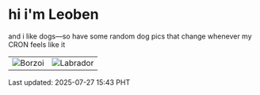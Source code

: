 # hi i'm Leoben

and i like dogs—so have some random dog pics that change whenever my CRON feels like it

|  |  |
|--------|----------|
| ![Borzoi](https://random-dog-vercel.vercel.app/api/random-borzoi?v=1753602237) | ![Labrador](https://random-dog-vercel.vercel.app/api/random-labrador?v=1753602237) |

Last updated: 2025-07-27 15:43 PHT
